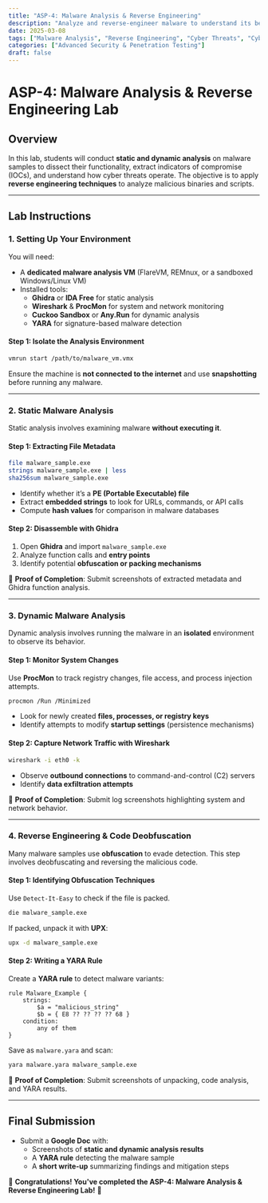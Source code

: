 ```yaml
---
title: "ASP-4: Malware Analysis & Reverse Engineering"
description: "Analyze and reverse-engineer malware to understand its behavior, impact, and mitigation techniques."
date: 2025-03-08
tags: ["Malware Analysis", "Reverse Engineering", "Cyber Threats", "Cybersecurity"]
categories: ["Advanced Security & Penetration Testing"]
draft: false
---
```


# ASP-4: Malware Analysis & Reverse Engineering Lab

## **Overview**
In this lab, students will conduct **static and dynamic analysis** on malware samples to dissect their functionality, extract indicators of compromise (IOCs), and understand how cyber threats operate. The objective is to apply **reverse engineering techniques** to analyze malicious binaries and scripts.

---

## **Lab Instructions**

### **1. Setting Up Your Environment**
You will need:
- A **dedicated malware analysis VM** (FlareVM, REMnux, or a sandboxed Windows/Linux VM)
- Installed tools: 
  - **Ghidra** or **IDA Free** for static analysis
  - **Wireshark** & **ProcMon** for system and network monitoring
  - **Cuckoo Sandbox** or **Any.Run** for dynamic analysis
  - **YARA** for signature-based malware detection

#### **Step 1: Isolate the Analysis Environment**
```bash
vmrun start /path/to/malware_vm.vmx
```
Ensure the machine is **not connected to the internet** and use **snapshotting** before running any malware.

---

### **2. Static Malware Analysis**
Static analysis involves examining malware **without executing it**.

#### **Step 1: Extracting File Metadata**
```bash
file malware_sample.exe
strings malware_sample.exe | less
sha256sum malware_sample.exe
```
- Identify whether it’s a **PE (Portable Executable) file**
- Extract **embedded strings** to look for URLs, commands, or API calls
- Compute **hash values** for comparison in malware databases

#### **Step 2: Disassemble with Ghidra**
1. Open **Ghidra** and import `malware_sample.exe`
2. Analyze function calls and **entry points**
3. Identify potential **obfuscation or packing mechanisms**

📝 **Proof of Completion**: Submit screenshots of extracted metadata and Ghidra function analysis.

---

### **3. Dynamic Malware Analysis**
Dynamic analysis involves running the malware in an **isolated** environment to observe its behavior.

#### **Step 1: Monitor System Changes**
Use **ProcMon** to track registry changes, file access, and process injection attempts.
```bash
procmon /Run /Minimized
```
- Look for newly created **files, processes, or registry keys**
- Identify attempts to modify **startup settings** (persistence mechanisms)

#### **Step 2: Capture Network Traffic with Wireshark**
```bash
wireshark -i eth0 -k
```
- Observe **outbound connections** to command-and-control (C2) servers
- Identify **data exfiltration attempts**

📝 **Proof of Completion**: Submit log screenshots highlighting system and network behavior.

---

### **4. Reverse Engineering & Code Deobfuscation**
Many malware samples use **obfuscation** to evade detection. This step involves deobfuscating and reversing the malicious code.

#### **Step 1: Identifying Obfuscation Techniques**
Use `Detect-It-Easy` to check if the file is packed.
```bash
die malware_sample.exe
```
If packed, unpack it with **UPX**:
```bash
upx -d malware_sample.exe
```

#### **Step 2: Writing a YARA Rule**
Create a **YARA rule** to detect malware variants:
```yara
rule Malware_Example {
    strings:
        $a = "malicious_string"
        $b = { E8 ?? ?? ?? ?? 68 }
    condition:
        any of them
}
```
Save as `malware.yara` and scan:
```bash
yara malware.yara malware_sample.exe
```

📝 **Proof of Completion**: Submit screenshots of unpacking, code analysis, and YARA results.

---

## **Final Submission**
- Submit a **Google Doc** with:
  - Screenshots of **static and dynamic analysis results**
  - A **YARA rule** detecting the malware sample
  - A **short write-up** summarizing findings and mitigation steps

🚀 **Congratulations! You've completed the ASP-4: Malware Analysis & Reverse Engineering Lab!** 🚀
